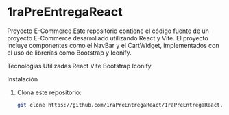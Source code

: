 # 1raPreEntregaReact
Proyecto E-Commerce  Este repositorio contiene el código fuente de un proyecto E-Commerce desarrollado utilizando React y Vite. El proyecto incluye componentes como el NavBar y el CartWidget, implementados con el uso de librerías como Bootstrap y Iconify.

Tecnologías Utilizadas
React
Vite
Bootstrap
Iconify

Instalación
1. Clona este repositorio:

   ```bash
   git clone https://github.com/1raPreEntregaReact/1raPreEntregaReact.git
